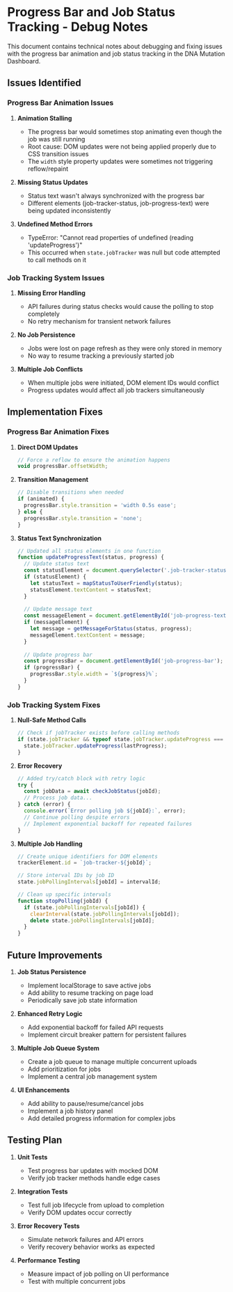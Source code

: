 # Progress Bar and Job Status Tracking - Debug Notes

This document contains technical notes about debugging and fixing issues with the progress bar animation and job status tracking in the DNA Mutation Dashboard.

## Issues Identified

### Progress Bar Animation Issues

1. **Animation Stalling**
   - The progress bar would sometimes stop animating even though the job was still running
   - Root cause: DOM updates were not being applied properly due to CSS transition issues
   - The `width` style property updates were sometimes not triggering reflow/repaint

2. **Missing Status Updates**
   - Status text wasn't always synchronized with the progress bar
   - Different elements (job-tracker-status, job-progress-text) were being updated inconsistently

3. **Undefined Method Errors**
   - TypeError: "Cannot read properties of undefined (reading 'updateProgress')"
   - This occurred when `state.jobTracker` was null but code attempted to call methods on it

### Job Tracking System Issues

1. **Missing Error Handling**
   - API failures during status checks would cause the polling to stop completely
   - No retry mechanism for transient network failures

2. **No Job Persistence**
   - Jobs were lost on page refresh as they were only stored in memory
   - No way to resume tracking a previously started job

3. **Multiple Job Conflicts**
   - When multiple jobs were initiated, DOM element IDs would conflict
   - Progress updates would affect all job trackers simultaneously

## Implementation Fixes

### Progress Bar Animation Fixes

1. **Direct DOM Updates**
   ```javascript
   // Force a reflow to ensure the animation happens
   void progressBar.offsetWidth;
   ```

2. **Transition Management**
   ```javascript
   // Disable transitions when needed
   if (animated) {
     progressBar.style.transition = 'width 0.5s ease';
   } else {
     progressBar.style.transition = 'none';
   }
   ```

3. **Status Text Synchronization**
   ```javascript
   // Updated all status elements in one function
   function updateProgressText(status, progress) {
     // Update status text
     const statusElement = document.querySelector('.job-tracker-status');
     if (statusElement) {
       let statusText = mapStatusToUserFriendly(status);
       statusElement.textContent = statusText;
     }
     
     // Update message text
     const messageElement = document.getElementById('job-progress-text');
     if (messageElement) {
       let message = getMessageForStatus(status, progress);
       messageElement.textContent = message;
     }
     
     // Update progress bar
     const progressBar = document.getElementById('job-progress-bar');
     if (progressBar) {
       progressBar.style.width = `${progress}%`;
     }
   }
   ```

### Job Tracking System Fixes

1. **Null-Safe Method Calls**
   ```javascript
   // Check if jobTracker exists before calling methods
   if (state.jobTracker && typeof state.jobTracker.updateProgress === 'function') {
     state.jobTracker.updateProgress(lastProgress);
   }
   ```

2. **Error Recovery**
   ```javascript
   // Added try/catch block with retry logic
   try {
     const jobData = await checkJobStatus(jobId);
     // Process job data...
   } catch (error) {
     console.error(`Error polling job ${jobId}:`, error);
     // Continue polling despite errors
     // Implement exponential backoff for repeated failures
   }
   ```

3. **Multiple Job Handling**
   ```javascript
   // Create unique identifiers for DOM elements
   trackerElement.id = `job-tracker-${jobId}`;
   
   // Store interval IDs by job ID
   state.jobPollingIntervals[jobId] = intervalId;
   
   // Clean up specific intervals
   function stopPolling(jobId) {
     if (state.jobPollingIntervals[jobId]) {
       clearInterval(state.jobPollingIntervals[jobId]);
       delete state.jobPollingIntervals[jobId];
     }
   }
   ```

## Future Improvements

1. **Job Status Persistence**
   - Implement localStorage to save active jobs
   - Add ability to resume tracking on page load
   - Periodically save job state information

2. **Enhanced Retry Logic**
   - Add exponential backoff for failed API requests
   - Implement circuit breaker pattern for persistent failures

3. **Multiple Job Queue System**
   - Create a job queue to manage multiple concurrent uploads
   - Add prioritization for jobs
   - Implement a central job management system

4. **UI Enhancements**
   - Add ability to pause/resume/cancel jobs
   - Implement a job history panel
   - Add detailed progress information for complex jobs

## Testing Plan

1. **Unit Tests**
   - Test progress bar updates with mocked DOM
   - Verify job tracker methods handle edge cases

2. **Integration Tests**
   - Test full job lifecycle from upload to completion
   - Verify DOM updates occur correctly

3. **Error Recovery Tests**
   - Simulate network failures and API errors
   - Verify recovery behavior works as expected

4. **Performance Testing**
   - Measure impact of job polling on UI performance
   - Test with multiple concurrent jobs 